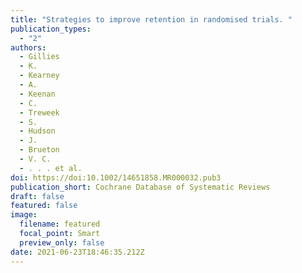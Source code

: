 ```yaml
---
title: "Strategies to improve retention in randomised trials. "
publication_types:
  - "2"
authors:
  - Gillies
  - K.
  - Kearney
  - A.
  - Keenan
  - C.
  - Treweek
  - S.
  - Hudson
  - J.
  - Brueton
  - V. C.
  - . . . et al.
doi: https://doi:10.1002/14651858.MR000032.pub3
publication_short: Cochrane Database of Systematic Reviews
draft: false
featured: false
image:
  filename: featured
  focal_point: Smart
  preview_only: false
date: 2021-06-23T18:46:35.212Z
---
```

